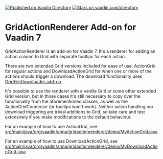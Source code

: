 [![Published on Vaadin  Directory](https://img.shields.io/badge/Vaadin%20Directory-published-00b4f0.svg)](https://vaadin.com/directory/component/gridactionrenderer-add-on)
[![Stars on vaadin.com/directory](https://img.shields.io/vaadin-directory/star/gridactionrenderer-add-on.svg)](https://vaadin.com/directory/component/gridactionrenderer-add-on)

# GridActionRenderer Add-on for Vaadin 7

GridActionRenderer is an add-on for Vaadin 7. It's a renderer for adding an action column to Grid with separate tooltips for each action.

There are two extended Grid versions included for ease of use: ActionGrid for regular actions and DownloadActionGrid for when one or more of the actions should trigger a download. The download functionality uses [GridFileDownloader add-on](https://vaadin.com/directory#!addon/gridfiledownloader).

It's possible to use the renderer with a vanilla Grid or some other extended Grid version, but in those cases it's still necessary to copy over the functionality from the aforementioned classes, as well as the ActionGridConnector (or tooltips won't work). Neither action handling nor download triggering are trivial additions to Grid, so take care and test extensively if you make modifications to the default behaviour.

For an example of how to use ActionGrid, see [src/main/java/org/vaadin/anna/gridactionrenderer/demo/MyActionGrid.java](https://github.com/Ansku/GridActionRenderer/blob/master/gridactionrenderer-demo/src/main/java/org/vaadin/anna/gridactionrenderer/demo/MyActionGrid.java)

For an example of how to use DownloadActionGrid, see [src/main/java/org/vaadin/anna/gridactionrenderer/demo/MyDownloadActionGrid.java](https://github.com/Ansku/GridActionRenderer/blob/master/gridactionrenderer-demo/src/main/java/org/vaadin/anna/gridactionrenderer/demo/MyDownloadActionGrid.java)
